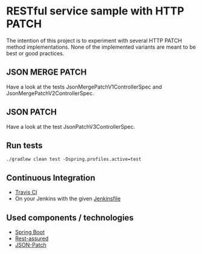 # RESTful service sample with HTTP PATCH

The intention of this project is to experiment with several HTTP PATCH method implementations. 
None of the implemented variants are meant to be best or good practices. 

## JSON MERGE PATCH

Have a look at the tests JsonMergePatchV1ControllerSpec and JsonMergePatchV2ControllerSpec.

## JSON PATCH

Have a look at the test JsonPatchV3ControllerSpec.

## Run tests

```
./gradlew clean test -Dspring.profiles.active=test
```

## Continuous Integration

- [Travis CI](https://travis-ci.org/marhan/rest-patch-sample)
- On your Jenkins with the given [Jenkinsfile](rest-patch-sample/Jenkinsfile) 


## Used components / technologies

- [Spring Boot](https://projects.spring.io/spring-boot/) 
- [Rest-assured](https://github.com/rest-assured/rest-assured/wiki/GettingStarted)
- [JSON-Patch](https://github.com/daveclayton/json-patch)



